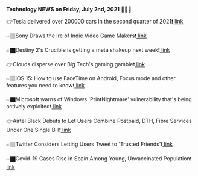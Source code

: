<b>Technology NEWS on Friday, July 2nd, 2021</b> 📡📡📡 

👉Tesla delivered over 200000 cars in the second quarter of 2021❗️<a href='https://techblock.club/?p=12877'> link</a>

👉🏽Sony Draws the Ire of Indie Video Game Makers❗️<a href='https://techblock.club/?p=12879'> link</a>

👉🏿Destiny 2's Crucible is getting a meta shakeup next week❗️<a href='https://techblock.club/?p=12881'> link</a>

👉Clouds disperse over Big Tech's gaming gamble❗️<a href='https://techblock.club/?p=12883'> link</a>

👉🏽iOS 15: How to use FaceTime on Android, Focus mode and other features you need to know❗️<a href='https://techblock.club/?p=12885'> link</a>

👉🏿Microsoft warns of Windows 'PrintNightmare' vulnerability that's being actively exploited❗️<a href='https://techblock.club/?p=12887'> link</a>

👉Airtel Black Debuts to Let Users Combine Postpaid, DTH, Fibre Services Under One Single Bill❗️<a href='https://techblock.club/?p=12889'> link</a>

👉🏽Twitter Considers Letting Users Tweet to 'Trusted Friends'❗️<a href='https://techblock.club/?p=12891'> link</a>

👉🏿Covid-19 Cases Rise in Spain Among Young, Unvaccinated Population❗️<a href='https://techblock.club/?p=12893'> link</a>

